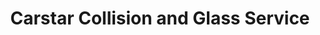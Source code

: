 ---
title: "Carstar Collision and Glass Service"
url: /oakville/carstar-collision-and-glass-service/
shop: Autowerkstatt
---